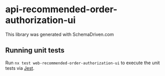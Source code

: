 
# api-recommended-order-authorization-ui

This library was generated with SchemaDriven.com

## Running unit tests

Run `nx test web-recommended-order-authorization-ui` to execute the unit tests via [Jest](https://jestjs.io).

